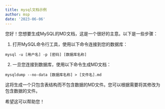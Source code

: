 ```yaml
---
title: mysql文档示例
author: msp
date: '2023-06-06'
---
```


您好！您想要生成MySQL的MD文档，这是一个很好的主意。以下是一些步骤：

1. 打开MySQL命令行工具，使用以下命令连接到您的数据库：

```
mysql -u [用户名] -p [密码] [数据库名称]
```

2. 一旦您连接到数据库，使用以下命令生成MD文档：

```
mysqldump --no-data [数据库名称] > [文件名].md
```

这将生成一个只包含表结构而不包含数据的MD文件。您可以根据需要将其修改为包含数据的文件。

希望这可以帮助您！